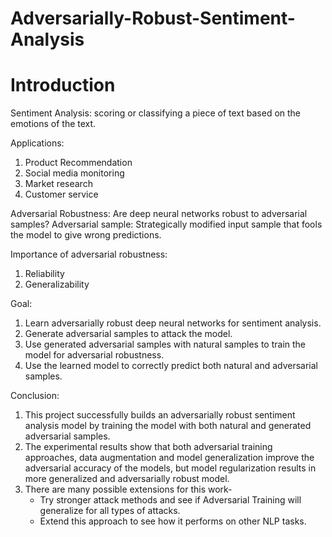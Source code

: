 # Adversarially-Robust-Sentiment-Analysis

# Introduction

  Sentiment Analysis: scoring or classifying a piece of text based on the emotions of the text.

  Applications: 
  1. Product Recommendation
  2. Social media monitoring
  3. Market research
  4. Customer service
  
  Adversarial Robustness: Are deep neural networks robust to adversarial samples?
  Adversarial sample: Strategically modified input sample that fools the model to give wrong predictions.

  Importance of adversarial robustness:
  1. Reliability
  2. Generalizability

  Goal: 
  1. Learn adversarially robust deep neural networks for sentiment analysis.
  2. Generate adversarial samples to attack the model.
  3. Use generated adversarial samples with natural samples to train the model for adversarial robustness.
  4. Use the learned model to correctly predict both natural and adversarial samples. 

  Conclusion:
  1. This project successfully builds an adversarially robust sentiment analysis model by training the model with both natural and generated adversarial samples.
  2. The experimental results show that both adversarial training approaches, data augmentation and model generalization improve the adversarial accuracy of the models,
     but model regularization results in more generalized and adversarially robust model. 
  3. There are many possible extensions for this work-
       * Try stronger attack methods and see if Adversarial Training will generalize for all types of attacks.
       * Extend this approach to see how it performs on other NLP tasks.

